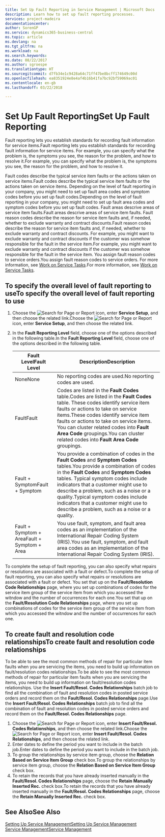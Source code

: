 ```yaml
---
title: Set Up Fault Reporting in Service Management | Microsoft Docs
description: Learn how to set up fault reporting processes.
services: project-madeira
documentationcenter: 
author: SorenGP
ms.service: dynamics365-business-central
ms.topic: article
ms.devlang: na
ms.tgt_pltfrm: na
ms.workload: na
ms.search.keywords: 
ms.date: 08/22/2017
ms.author: sgroespe
ms.translationtype: HT
ms.sourcegitcommit: d7fb34e1c9428a64c71ff47be8bcff174649c00d
ms.openlocfilehash: ea8351924e8e4af4b16b41fa7bc92bf59069ac01
ms.contentlocale: en-gb
ms.lasthandoff: 03/22/2018

---
```


# <a name="set-up-fault-reporting"></a><span data-ttu-id="e643b-103">Set Up Fault Reporting</span><span class="sxs-lookup"><span data-stu-id="e643b-103">Set Up Fault Reporting</span></span>
<span data-ttu-id="e643b-104">Fault reporting lets you establish standards for recording fault information for service items.</span><span class="sxs-lookup"><span data-stu-id="e643b-104">Fault reporting lets you establish standards for recording fault information for service items.</span></span> <span data-ttu-id="e643b-105">For example, you can specify what the problem is, the symptoms you see, the reason for the problem, and how to resolve it.</span><span class="sxs-lookup"><span data-stu-id="e643b-105">For example, you can specify what the problem is, the symptoms you see, the reason for the problem, and how to resolve it.</span></span>  

<span data-ttu-id="e643b-106">Fault codes describe the typical service item faults or the actions taken on service items.</span><span class="sxs-lookup"><span data-stu-id="e643b-106">Fault codes describe the typical service item faults or the actions taken on service items.</span></span> <span data-ttu-id="e643b-107">Depending on the level of fault reporting in your company, you might need to set up fault area codes and symptom codes before you set up fault codes.</span><span class="sxs-lookup"><span data-stu-id="e643b-107">Depending on the level of fault reporting in your company, you might need to set up fault area codes and symptom codes before you set up fault codes.</span></span> <span data-ttu-id="e643b-108">Fault areas descrive areas of service item faults.</span><span class="sxs-lookup"><span data-stu-id="e643b-108">Fault areas descrive areas of service item faults.</span></span> <span data-ttu-id="e643b-109">Fault reason codes describe the reason for service item faults and, if needed, whether to exclude warranty and contract discounts.</span><span class="sxs-lookup"><span data-stu-id="e643b-109">Fault reason codes describe the reason for service item faults and, if needed, whether to exclude warranty and contract discounts.</span></span> <span data-ttu-id="e643b-110">For example, you might want to exclude warranty and contract discounts if the customer was somehow responsible for the fault in the service item.</span><span class="sxs-lookup"><span data-stu-id="e643b-110">For example, you might want to exclude warranty and contract discounts if the customer was somehow responsible for the fault in the service item.</span></span> <span data-ttu-id="e643b-111">You assign fault reason codes to service orders.</span><span class="sxs-lookup"><span data-stu-id="e643b-111">You assign fault reason codes to service orders.</span></span> <span data-ttu-id="e643b-112">For more information, see [Work on Service Tasks](service-how-to-work-on-service-tasks.md).</span><span class="sxs-lookup"><span data-stu-id="e643b-112">For more information, see [Work on Service Tasks](service-how-to-work-on-service-tasks.md).</span></span>  

## <a name="to-specify-the-overall-level-of-fault-reporting-to-use"></a><span data-ttu-id="e643b-113">To specify the overall level of fault reporting to use</span><span class="sxs-lookup"><span data-stu-id="e643b-113">To specify the overall level of fault reporting to use</span></span>
1. <span data-ttu-id="e643b-114">Choose the ![Search for Page or Report](media/ui-search/search_small.png "Search for Page or Report icon") icon, enter **Service Setup**, and then choose the related link.</span><span class="sxs-lookup"><span data-stu-id="e643b-114">Choose the ![Search for Page or Report](media/ui-search/search_small.png "Search for Page or Report icon") icon, enter **Service Setup**, and then choose the related link.</span></span> 
2. <span data-ttu-id="e643b-115">In the **Fault Reporting Level** field, choose one of the options described in the following table.</span><span class="sxs-lookup"><span data-stu-id="e643b-115">In the **Fault Reporting Level** field, choose one of the options described in the following table.</span></span>  
  
    |<span data-ttu-id="e643b-116">**Fault Level**</span><span class="sxs-lookup"><span data-stu-id="e643b-116">**Fault Level**</span></span>|<span data-ttu-id="e643b-117">**Description**</span><span class="sxs-lookup"><span data-stu-id="e643b-117">**Description**</span></span>|  
    |------------|-------------|  
    |<span data-ttu-id="e643b-118">None</span><span class="sxs-lookup"><span data-stu-id="e643b-118">None</span></span> | <span data-ttu-id="e643b-119">No reporting codes are used.</span><span class="sxs-lookup"><span data-stu-id="e643b-119">No reporting codes are used.</span></span>|  
    |<span data-ttu-id="e643b-120">Fault</span><span class="sxs-lookup"><span data-stu-id="e643b-120">Fault</span></span> | <span data-ttu-id="e643b-121">Codes are listed in the **Fault Codes** table.</span><span class="sxs-lookup"><span data-stu-id="e643b-121">Codes are listed in the **Fault Codes** table.</span></span> <span data-ttu-id="e643b-122">These codes identify service item faults or actions to take on service items.</span><span class="sxs-lookup"><span data-stu-id="e643b-122">These codes identify service item faults or actions to take on service items.</span></span> <span data-ttu-id="e643b-123">You can cluster related codes into **Fault Area Code** groupings.</span><span class="sxs-lookup"><span data-stu-id="e643b-123">You can cluster related codes into **Fault Area Code** groupings.</span></span>|  
    |<span data-ttu-id="e643b-124">Fault + Symptom</span><span class="sxs-lookup"><span data-stu-id="e643b-124">Fault + Symptom</span></span> | <span data-ttu-id="e643b-125">You provide a combination of codes in the **Fault Codes** and **Symptom Codes** tables.</span><span class="sxs-lookup"><span data-stu-id="e643b-125">You provide a combination of codes in the **Fault Codes** and **Symptom Codes** tables.</span></span> <span data-ttu-id="e643b-126">Typical symptom codes include indicators that a customer might use to describe a problem, such as a noise or a quality.</span><span class="sxs-lookup"><span data-stu-id="e643b-126">Typical symptom codes include indicators that a customer might use to describe a problem, such as a noise or a quality.</span></span>|  
    |<span data-ttu-id="e643b-127">Fault + Symptom + Area</span><span class="sxs-lookup"><span data-stu-id="e643b-127">Fault + Symptom + Area</span></span> | <span data-ttu-id="e643b-128">You use fault, symptom, and fault area codes as an implementation of the International Repair Coding System (IRIS).</span><span class="sxs-lookup"><span data-stu-id="e643b-128">You use fault, symptom, and fault area codes as an implementation of the International Repair Coding System (IRIS).</span></span>|  
  
<span data-ttu-id="e643b-129">To complete the setup of fault reporting, you can also specify what repairs or resolutions are associated with a fault or defect.</span><span class="sxs-lookup"><span data-stu-id="e643b-129">To complete the setup of fault reporting, you can also specify what repairs or resolutions are associated with a fault or defect.</span></span> <span data-ttu-id="e643b-130">You set that up on the **Fault/Resolution Code Relationships** page, where you set up combinations of codes for the service item group of the service item from which you accessed the witndow and the number of occurrences for each one.</span><span class="sxs-lookup"><span data-stu-id="e643b-130">You set that up on the **Fault/Resolution Code Relationships** page, where you set up combinations of codes for the service item group of the service item from which you accessed the witndow and the number of occurrences for each one.</span></span>

## <a name="to-create-fault-and-resolution-code-relationships"></a><span data-ttu-id="e643b-131">To create fault and resolution code relationships</span><span class="sxs-lookup"><span data-stu-id="e643b-131">To create fault and resolution code relationships</span></span>
<!--this needs to go in a working with topic-->
<span data-ttu-id="e643b-132">To be able to see the most common methods of repair for particular item faults when you are servicing the items, you need to build up information on fault/resolution codes relationships.</span><span class="sxs-lookup"><span data-stu-id="e643b-132">To be able to see the most common methods of repair for particular item faults when you are servicing the items, you need to build up information on fault/resolution codes relationships.</span></span> <span data-ttu-id="e643b-133">Use the **Insert Fault/Resol. Codes Relationships** batch job to find all the combination of fault and resolution codes in posted service orders and record them on the **Fault/Resol. Codes Relationships** page.</span><span class="sxs-lookup"><span data-stu-id="e643b-133">Use the **Insert Fault/Resol. Codes Relationships** batch job to find all the combination of fault and resolution codes in posted service orders and record them on the **Fault/Resol. Codes Relationships** page.</span></span> 
  
1. <span data-ttu-id="e643b-134">Choose the ![Search for Page or Report](media/ui-search/search_small.png "Search for Page or Report icon") icon, enter **Insert Fault/Resol. Codes Relationships**, and then choose the related link.</span><span class="sxs-lookup"><span data-stu-id="e643b-134">Choose the ![Search for Page or Report](media/ui-search/search_small.png "Search for Page or Report icon") icon, enter **Insert Fault/Resol. Codes Relationships**, and then choose the related link.</span></span>  
2. <span data-ttu-id="e643b-135">Enter dates to define the period you want to include in the batch job.</span><span class="sxs-lookup"><span data-stu-id="e643b-135">Enter dates to define the period you want to include in the batch job.</span></span>  
3. <span data-ttu-id="e643b-136">To group the relationships by service item group, choose the **Relation Based on Service Item Group** check box.</span><span class="sxs-lookup"><span data-stu-id="e643b-136">To group the relationships by service item group, choose the **Relation Based on Service Item Group** check box.</span></span>  
4. <span data-ttu-id="e643b-137">To retain the records that you have already inserted manually in the **Fault/Resol. Codes Relationships** page, choose the **Retain Manually Inserted Rec.** check box.</span><span class="sxs-lookup"><span data-stu-id="e643b-137">To retain the records that you have already inserted manually in the **Fault/Resol. Codes Relationships** page, choose the **Retain Manually Inserted Rec.** check box.</span></span>  

## <a name="see-also"></a><span data-ttu-id="e643b-138">See Also</span><span class="sxs-lookup"><span data-stu-id="e643b-138">See Also</span></span>
[<span data-ttu-id="e643b-139">Setting Up Service Management</span><span class="sxs-lookup"><span data-stu-id="e643b-139">Setting Up Service Management</span></span>](service-setup-service.md)  
[<span data-ttu-id="e643b-140">Service Management</span><span class="sxs-lookup"><span data-stu-id="e643b-140">Service Management</span></span>](service-service.md)  

